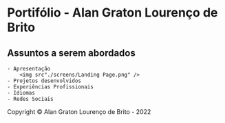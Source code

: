 # Portifólio - Alan Graton Lourenço de Brito
## Assuntos a serem abordados
    - Apresentação 
        <img src"./screens/Landing Page.png" />
    - Projetos desenvolvidos
    - Experiências Profissionais
    - Idiomas
    - Redes Sociais
Copyright © Alan Graton Lourenço de Brito - 2022
